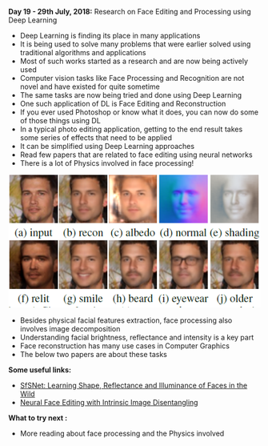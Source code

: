 **Day 19 - 29th July, 2018:** Research on Face Editing and Processing using Deep Learning   
* Deep Learning is finding its place in many applications  
* It is being used to solve many problems that were earlier solved using traditional algorithms and applications  
* Most of such works started as a research and are now being actively used  
* Computer vision tasks like Face Processing and Recognition are not novel and have existed for quite sometime  
* The same tasks are now being tried and done using Deep Learning   
* One such application of DL is Face Editing and Reconstruction  
* If you ever used Photoshop or know what it does, you can now do some of those things using DL  
* In a typical photo editing application, getting to the end result takes some series of effects that need to be applied  
* It can be simplified using Deep Learning approaches  
* Read few papers that are related to face editing using neural networks  
* There is a lot of Physics involved in face processing!

<p><img src="https://raw.githubusercontent.com/theimgclist/100DaysOfMLCode/master/images/faceediting.PNG"/></p>  

* Besides physical facial features extraction, face processing also involves image decomposition  
* Understanding facial brightness, reflectance and intensity is a key part  
* Face reconstruction has many use cases in Computer Graphics  
* The below two papers are about these tasks  


**Some useful links:**  
* [SfSNet: Learning Shape, Reflectance and Illuminance of Faces in the Wild](https://arxiv.org/abs/1712.01261)  
* [Neural Face Editing with Intrinsic Image Disentangling](http://www.eecs.harvard.edu/~kalyans/research/neuralfaces/NeuralFaces_CVPR17.pdf)  


**What to try next :**   
* More reading about face processing and the Physics involved